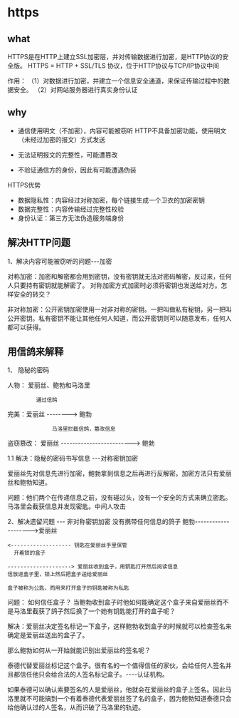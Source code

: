 # https

## what
HTTPS是在HTTP上建立SSL加密层，并对传输数据进行加密，是HTTP协议的安全版。
HTTPS = HTTP + SSL/TLS 协议，位于HTTP协议与TCP/IP协议中间

作用：
（1）对数据进行加密，并建立一个信息安全通道，来保证传输过程中的数据安全。
（2）对网站服务器进行真实身份认证

## why

- 通信使用明文（不加密），内容可能被窃听
HTTP不具备加密功能，使用明文（未经过加密的报文）方式发送

- 无法证明报文的完整性，可能遭篡改

- 不验证通信方的身份，因此有可能遭遇伪装

HTTPS优势
- 数据隐私性：内容经过对称加密，每个链接生成一个卫衣的加密密钥
- 数据完整性：内容传输经过完整性校验
- 身份认证：第三方无法伪造服务端身份

## 解决HTTP问题

1、解决内容可能被窃听的问题---加密
  
  对称加密：加密和解密都会用到密钥，没有密钥就无法对密码解密，反过来，任何人只要持有密钥就能解密了。
  对称加密方式加密时必须将密钥也发送给对方。怎样安全的转交？

  
  非对称加密：公开密钥加密使用一对非对称的密钥。一把叫做私有秘钥，另一把叫公开密钥。私有密钥不能让其他任何人知道，而公开密钥则可以随意发布，任何人都可以获得。

## 用信鸽来解释

1、 隐秘的密码

人物： 爱丽丝、鲍勃和马洛里

             通过信鸽
完美：爱丽丝 --------> 鲍勃

                  马洛里拦截信鸽，篡改信息
盗窃篡改： 爱丽丝 -------------------------> 鲍勃


1.1 解决：隐秘的密码书写信息 ---对称密钥加密

爱丽丝先对信息先进行加密，鲍勃拿到信息之后再进行反解密。加密方法只有爱丽丝和鲍勃知道。

问题：他们两个在传递信息之前，没有碰过头，没有一个安全的方式来确立密匙。马洛里会截获信息并发现密匙。中间人攻击

2、解决遗留问题 --- 非对称密钥加密
    没有携带任何信息的鸽子
鲍勃-------------------->爱丽丝

    <------------------- 钥匙在爱丽丝手里保管
      开着锁的盒子

    --------------------> 爱丽丝收到盒子，用钥匙打开然后阅读信息
    信放进盒子里，锁上然后把盒子送给爱丽丝

    盒子被称为公匙，而用来打开盒子的钥匙被称为私匙
  
问题： 如何信任盒子？
当鲍勃收到盒子时他如何能确定这个盒子来自爱丽丝而不是马洛里截获了鸽子然后换了一个她有钥匙能打开的盒子呢？

解决：爱丽丝决定签名标记一下盒子，这样鲍勃收到盒子的时候就可以检查签名来确定是爱丽丝送出的盒子了。


那么鲍勃如何从一开始就能识别出爱丽丝的签名呢？ 

泰德代替爱丽丝标记这个盒子。很有名的一个值得信任的家伙，会给任何人签名并且都信任他只会给合法的人签名标记盒子。----认证机构。

如果泰德可以确认索要签名的人是爱丽丝，他就会在爱丽丝的盒子上签名。因此马洛里就不可能搞到一个有着泰德代表爱丽丝签了名的盒子，因为鲍勃知道泰德只会给他确认过的人签名，从而识破了马洛里的轨迹。


